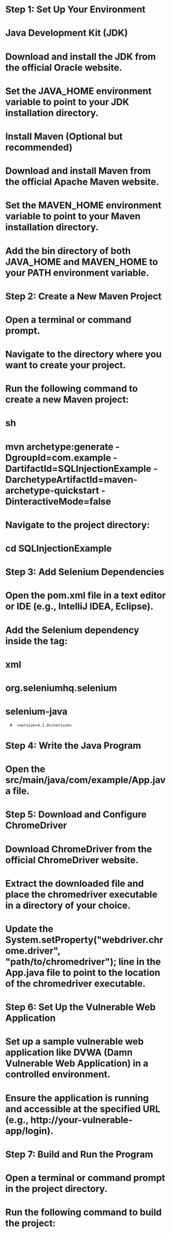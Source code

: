 # Step 1: Set Up Your Environment
# Java Development Kit (JDK)

# Download and install the JDK from the official Oracle website.
# Set the JAVA_HOME environment variable to point to your JDK installation directory.
# Install Maven (Optional but recommended)

# Download and install Maven from the official Apache Maven website.
# Set the MAVEN_HOME environment variable to point to your Maven installation directory.
# Add the bin directory of both JAVA_HOME and MAVEN_HOME to your PATH environment variable.

# Step 2: Create a New Maven Project
# Open a terminal or command prompt.
# Navigate to the directory where you want to create your project.
# Run the following command to create a new Maven project:
# sh
# mvn archetype:generate -DgroupId=com.example -DartifactId=SQLInjectionExample -DarchetypeArtifactId=maven-archetype-quickstart -DinteractiveMode=false
# Navigate to the project directory:

# cd SQLInjectionExample
# Step 3: Add Selenium Dependencies
# Open the pom.xml file in a text editor or IDE (e.g., IntelliJ IDEA, Eclipse).
# Add the Selenium dependency inside the <dependencies> tag:
# xml
# <dependencies>
   #  <dependency>
   #      <groupId>org.seleniumhq.selenium</groupId>
   #      <artifactId>selenium-java</artifactId>
      #  <version>4.1.0</version>
 #    </dependency>
# </dependencies>
# Step 4: Write the Java Program
 # Open the src/main/java/com/example/App.java file.
# Step 5: Download and Configure ChromeDriver
# Download ChromeDriver from the official ChromeDriver website.
# Extract the downloaded file and place the chromedriver executable in a directory of your choice.
# Update the System.setProperty("webdriver.chrome.driver", "path/to/chromedriver"); line in the App.java file to point to the location of the chromedriver executable.
# Step 6: Set Up the Vulnerable Web Application
# Set up a sample vulnerable web application like DVWA (Damn Vulnerable Web Application) in a controlled environment.
# Ensure the application is running and accessible at the specified URL (e.g., http://your-vulnerable-app/login).
# Step 7: Build and Run the Program
# Open a terminal or command prompt in the project directory.
# Run the following command to build the project:
